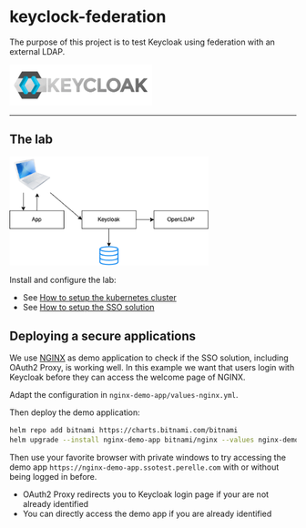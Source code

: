 # keyclock-federation

The purpose of this project is to test Keycloak using federation with an external LDAP.

<img src="docs/images/keycloak-logo.png" width="250px" />

---

## The lab

<img src="docs/images/keycloak-federation.png" width="350px" />

Install and configure the lab:
- See [How to setup the kubernetes cluster](cluster/README.md)
- See [How to setup  the SSO solution](lab/README.md)

## Deploying a secure applications

We use [NGINX](https://nginx.org/en/) as demo application to check if the SSO solution, including OAuth2 Proxy, is working well. In this example we want that users login with Keycloak before they can access the welcome page of NGINX.

Adapt the configuration in `nginx-demo-app/values-nginx.yml`.

Then deploy the demo application:

```bash 
helm repo add bitnami https://charts.bitnami.com/bitnami
helm upgrade --install nginx-demo-app bitnami/nginx --values nginx-demo-app/values-nginx.yml
```

Then use your favorite browser with private windows to try accessing the demo app `https://nginx-demo-app.ssotest.perelle.com` with or without being logged in before.

- OAuth2 Proxy redirects you to Keycloak login page if your are not already identified
- You can directly access the demo app if you are already identified 